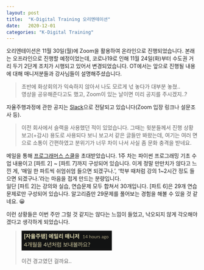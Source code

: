 ```yaml
---
layout: post
title:  "K-Digital Training 오리엔테이션"
date:   2020-12-01
categories: "K-Digital Training"
---
```


오리엔테이션은 11월 30일(월)에 Zoom을 활용하여 온라인으로 진행되었습니다.
본래는 오프라인으로 진행할 예정이었는데, 코로나19로 인해 11월 24일(화)부터 수도권 거리 두기 2단계 조치가 시행되고 있어서 변경되었습니다.
OT에서는 앞으로 진행될 내용에 대해 매니저분들과 강사님들이 설명해주셨습니다.

> 초반에 화상회의가 익숙하지 않아서 나도 모르게 넋 놓다가 대부분 놓쳤..  
> 영상을 공유해준다고도 했고, Zoom이 있는 날이면 미리 공지를 주시겠지..?

자율주행과정에 관한 공지는 [Slack](https://slack.com)으로 전달되고 있습니다(Zoom 입장 링크나 설문조사 등).

> 이전 회사에서 슬랙을 사용했던 적이 있었습니다.
> 그때는 윗분들께서 진행 상황 보고(+감시) 용도로 사용되다 보니 보고서 같은 글들만 봐왔는데, 여기는 여러 면으로 소통이 간편하였고 분위기가 너무 차이 나서 사실 좀 문화 충격을 받네요.

메일을 통해 [프로그래머스 스쿨](https://school.programmers.co.kr)을 초대받았습니다.
1주 차는 파이썬 프로그래밍 기초 수업 내용이고 [파트 2] ~ [파트 7]까지 구성되어 있습니다.
이게 정말 만만치가 않다고 느낀 게, ‘매일 한 파트씩 쉬엄쉬엄 들으면 되겠구나.’, ‘학부 때처럼 강의 1~2시간 정도 들으면 되겠구나.’라는 마음을 접게 만드는 분량입니다.  
일단 [파트 2]는 강의와 실습, 연습문제 모두 합쳐서 30개입니다.
[파트 6]은 29개 연습문제로만 구성되어 있습니다. 알고리즘만 29문제를 풀어보는 경험을 해볼 수 있을 것 같네요. 😀

이런 상황들은 이번 주만 그럴 것 같지는 않다는 느낌이 들었고, 낙오되지 않게 각오해야겠다고 생각하게 되었습니다.

> ![warning](/assets/k-digital-training/warning.png)
>
> 이건 경고였던 걸까요..
